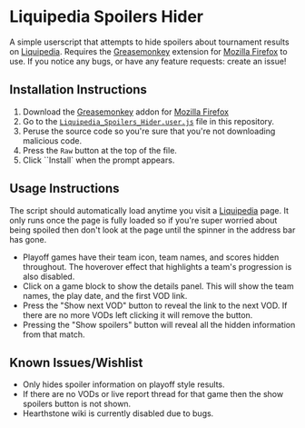 # Liquipedia Spoilers Hider
A simple userscript that attempts to hide spoilers about tournament results on [Liquipedia][liquipedia]. Requires the [Greasemonkey][greasemonkey] extension for [Mozilla Firefox](http://www.mozilla.org) to use. If you notice any bugs, or have any feature requests: create an issue!


## Installation Instructions

1. Download the [Greasemonkey][greasemonkey] addon for [Mozilla Firefox](http://www.mozilla.org)
2. Go to the [``Liquipedia_Spoilers_Hider.user.js``][file] file in this repository.
3. Peruse the source code so you're sure that you're not downloading malicious code.
4. Press the ``Raw`` button at the top of the file.
5. Click ``Install` when the prompt appears.

## Usage Instructions

The script should automatically load anytime you visit a [Liquipedia][liquipedia] page. It only runs once the page is fully loaded so if you're super worried about being spoiled then don't look at the page until the spinner in the address bar has gone.

* Playoff games have their team icon, team names, and scores hidden throughout. The hoverover effect that highlights a team's progression is also disabled.
* Click on a game block to show the details panel. This will show the team names, the play date, and the first VOD link.
* Press the "Show next VOD" button to reveal the link to the next VOD. If there are no more VODs left clicking it will remove the button.
* Pressing the "Show spoilers" button will reveal all the hidden information from that match.

## Known Issues/Wishlist

* Only hides spoiler information on playoff style results.
* If there are no VODs or live report thread for that game then the show spoilers button is not shown.
* Hearthstone wiki is currently disabled due to bugs.

[greasemonkey]: https://addons.mozilla.org/en-US/firefox/addon/greasemonkey/
[liquipedia]: http://wiki.teamliquid.net
[file]: https://github.com/lux01/liquipedia_spoilers/blob/master/Liquipedia_Spoilers_Hider.user.js
